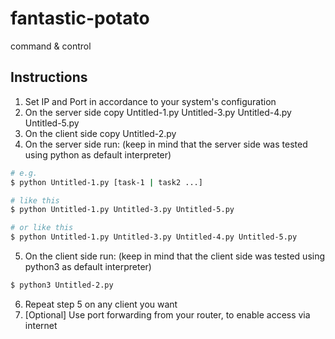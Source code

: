 # fantastic-potato
command & control

## Instructions
1. Set IP and Port in accordance to your system's configuration
2. On the server side copy Untitled-1.py Untitled-3.py Untitled-4.py Untitled-5.py
3. On the client side copy Untitled-2.py
4. On the server side run: (keep in mind that the server side was tested using python as default interpreter)
```bash
# e.g.
$ python Untitled-1.py [task-1 | task2 ...]

# like this
$ python Untitled-1.py Untitled-3.py Untitled-5.py

# or like this
$ python Untitled-1.py Untitled-3.py Untitled-4.py Untitled-5.py
```
5. On the client side run: (keep in mind that the client side was tested using python3 as default interpreter)
```bash
$ python3 Untitled-2.py
```
6. Repeat step 5 on any client you want
7. [Optional] Use port forwarding from your router, to enable access via internet
